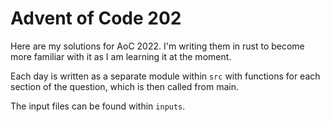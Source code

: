 # Advent of Code 202

Here are my solutions for AoC 2022. I'm writing them in rust to become more familiar with it as I am learning it at the moment.

Each day is written as a separate module within `src` with functions for each section of the question, which is then called from main.

The input files can be found within `inputs`.
